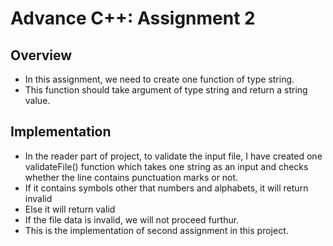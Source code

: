 ﻿# Advance C++: Assignment 2 #
## Overview ##
* In this assignment, we need to create one function of type string.
* This function should take argument of type string and return a string value.

## Implementation ## 
* In the reader part of project, to validate the input file, I have created one validateFile() function which takes one string as an input and checks whether the line contains punctuation marks or not.
* If it contains symbols other that numbers and alphabets, it will return invalid
* Else it will return valid
* If the file data is invalid, we will not proceed furthur.
* This is the implementation of second assignment in this project.
